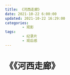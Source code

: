 ```yaml
---
title: 《河西走廊》
date: 2021-10-22 6:00:00
updated: 2021-10-22 16:29:00
categories:
        - 观影
tags:
        - 纪录片
        - 观后感
---
```


# 《《河西走廊》
